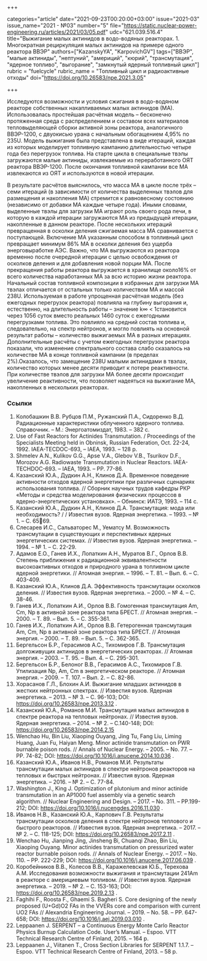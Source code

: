 +++

categories="article"
date="2021-09-23T00:20:00+03:00"
issue="2021-03"
issue_name="2021 - №03"
number="5"
file="https://static.nuclear-power-engineering.ru/articles/2021/03/05.pdf"
udc="621.039.516.4"
title="Выжигание малых актинидов в водо-водяных реакторах. 1. Многократная рециркуляция малых актинидов на примере одного реактора ВВЭР"
authors=["KazanskyYA", "KarpovichGV"]
tags=["ВВЭР", "малые актиниды", "нептуний", "америций", "кюрий", "трансмутация", "ядерное топливо", "выгорание", "замкнутый ядерный топливный цикл"]
rubric = "fuelcycle"
rubric_name = "Топливный цикл и радиоактивные отходы"
doi="https://doi.org/10.26583/npe.2021.3.05"

+++

Исследуются возможности и условия сжигания в водо-водяном реакторе собственных накапливаемых малых актинидов (МА). Использовалась простейшая расчётная модель – бесконечно протяженная среда с распределением и составом всех материалов тепловыделяющей сборки активной зоны реактора, аналогичного ВВЭР-1200, с двуокисью урана с начальным обогащением 4,95% по 235U. Модель выжигания была представлена в виде итераций, каждая из которых моделирует топливную кампанию длительностью четыре года без перегрузок топлива. На старте цикла в специальные твэлы загружаются малые актиниды, извлекаемые из переработанного ОЯТ реактора ВВЭР-1200. После окончания топливной кампании все МА извлекаются из ОЯТ и используются в новой итерации.

В результате расчётов выяснилось, что масса МА в цикле после трёх – семи итераций (в зависимости от количества выделенных твэлов для размещения и накопления МА) стремится к равновесному состоянию (независимо от добавки МА каждые четыре года). Иными словами, выделенные твэлы для загрузки МА играют роль своего рода печи, в которую в каждой итерации загружаются МА из предыдущей итерации, накопленные в данном реакторе. После нескольких итераций превращенная в осколки деления сжигаемая масса МА сравнивается с поступающей. Включение МА указанным способом в топливный цикл превращает минимум 86% МА в осколки деления без ущерба энерговыработке АЭС. Важно, что МА выгружаются из реактора временно после очередной итерации с целью освобождения от осколков деления и для добавления новой порции МА. После прекращения работы реактора выгружается в хранилище около16% от всего количества наработанных МА за всю историю жизни реактора. Начальный состав топливной композиции в избранных для загрузки МА твэлах отличается от остальных только количеством МА и массой 238U. Используемая в работе упрощенная расчётная модель (без ежегодных перегрузок реактора) повлияла на глубину выгорания и, естественно, на длительность работы – значение k∞ < 1становится через 1056 суток вместо реальных 1460 суток с ежегодными перегрузками топлива. Это повлияло на средний состав топлива и, следовательно, на спектр нейтронов, и могло повлиять на основной результат работы – количество выжигаемых МА в разных итерациях. Дополнительные расчёты с учетом ежегодных перегрузок реактора показали, что изменение спектрального состава слабо сказалось на количестве МА в конце топливной кампании (в пределах 2%).Оказалось, что замещение 238U малыми актинидами в твэлах, количество которых менее десяти приводит к потере реактивности. При количестве твэлов для загрузки МА более десяти происходит увеличение реактивности, что позволяет надеяться на выжигание МА, накопленных в нескольких реакторах.

### Ссылки

1. Колобашкин В.В. Рубцов П.М., Ружанский П.А., Сидоренко В.Д. Радиационные характеристики облученного ядерного топлива. Справочник. – М.: Энергоатомиздат, 1983. – 382 с.
2. Use of Fast Reactors for Actinides Transmutation. / Proceedings of the Specialists Meeting held in Obninsk, Russian Federation, Oct. 22-24, 1992. IAEA-TECDOC-693, – IAEA, 1993. – 128 p.
3. Shmelev A.N., Kulikov G.G., Apse V.A., Glebov V.B., Tsurikov D.F., Morozov A.G. Radiowaste Transmutation in Nuclear Reactors. IAEA-TECHDOC-693. – IAEA, 1993. – PP. 77-86.
4. Казанский Ю.А., Дудкин А.Н., Клинов Д.А. Временное поведение активности отходов ядерной энергетики при различных сценариях использования топлива. // Сборник научных трудов кафедры РКР «Методы и средства моделирования физических процессов в ядерно-энергетических установках». – Обнинск: ИАТЭ, 1993. – 114 с.
5. Казанский Ю.А., Дудкин А.Н., Клинов Д.А. Трансмутация: мода или необходимость? / / Известия вузов. Ядерная энергетика. – 1993. – № 1. – С. 6569.
6. Слесарев И.С., Сальваторес М., Уематсу М. Возможность трансмутации в существующих и перспективных ядерных энергетических системах. // Известия вузов. Ядерная энергетика. – 1994. – № 1. – С. 22-29.
7. Адамов Е.О., Ганев И.Х., Лопаткин А.Н., Муратов В.Г., Орлов В.В. Степень приближения к радиационной эквивалентности высокоактивных отходов и природного урана в топливном цикле ядерной энергетики. // Атомная энергия. – 1996. – Т. 81. – Вып. 6. – С. 403-409.
8. Казанский Ю.А., Клинов Д.А. Эффективность трансмутации осколков деления. // Известия вузов. Ядерная энергетика. – 2000. – № 4. – С. 38-46.
9. Ганев И.Х., Лопаткин А.И., Орлов В.В. Гомогенная трансмутация Am, Cm, Np в активной зоне реактора типа БРЕСТ. // Атомная энергия. – 2000. – Т. 89. – Вып. 5. – С. 355-361.
10. Ганев И.Х., Лопаткин А.И., Орлов В.В. Гетерогенная трансмутация Am, Cm, Np в активной зоне реактора типа БРЕСТ. // Атомная энергия. – 2000. – Т. 89. – Вып. 5. – С. 362-365.
11. Бергельсон Б.Р., Герасимов А.С., Тихомиров Г.В. Трансмутация долгоживущих актинидов в энергетических реакторах. // Атомная энергия. – 2003. – Т. 95. – Вып. 4. – С. 295-301.
12. Бергельсон Б.Р., Белоног В.В., Герасимов А.С., Тихомиров Г.В. Утилизация Np, Am, Cm в энергетическом реакторе. // Атомная энергия. – 2009. – Т. 107. – Вып. 2. – С. 82-86.
13. Хорасанов Г.Л., Блохин А.И. Выжигание младших актинидов в жестких нейтронных спектрах. // Известия вузов. Ядерная энергетика. – 2013. – № 3. – C. 96-103; DOI: https://doi.org/10.26583/npe.2013.3.12 .
14. Казанский Ю.А., Романов М.И. Трансмутация малых актинидов в спектре реактора на тепловых нейтронах. // Известия вузов. Ядерная энергетика. – 2014. – № 2. – С.140-148; DOI: https://doi.org/10.26583/npe.2014.2.15
15. Wenchao Hu, Bin Liu, Xiaoping Ouyang, Jing Tu, Fang Liu, Liming Huang, Juan Fu, Haiyan Meng. Minor actinide transmutation on PWR burnable poison rods. // Annals of Nuclear Energy. – 2005. – No. 77. – PP. 74-82; DOI: https://doi.org/10.1016/j.anucene.2014.10.036 .
16. Казанский Ю.А., Иванов Н.В., Романов М.И. Результаты трансмутации малых актинидов в спектре нейтронов реакторов на тепловых и быстрых нейтронах. // Известия вузов. Ядерная энергетика. – 2016. – № 2. – С. 77-84.
17. Washington J., King J. Optimization of plutonium and minor actinide transmutation in an AP1000 fuel assembly via a genetic search algorithm. // Nuclear Engineering and Design. – 2017. – No. 311. – PP.199-212; DOI: https://doi.org/10.1016/j.nucengdes.2016.11.030 .
18. Иванов Н.В., Казанский Ю.А., Карпович Г.В. Результаты трансмутации осколков деления в спектре нейтронов теплового и быстрого реакторов. // Известия вузов. Ядерная энергетика. – 2017. – № 2. – С. 118-125; DOI: https://doi.org/10.26583/npe.2017.2.11 .
19. Wenchao Hu, Jianping Jing, Jinsheng Bi, Chuanqi Zhao, Bin Liu, Xiaoping Ouyang. Minor actinides transmutation on pressurized water reactor burnable poison rods. // Annals of Nuclear Energy. – 2017. – No. 110. – PP. 222-229; DOI: https://doi.org/10.1016/j.anucene.2017.06.039 .
20. Коробейников В.В., Колесов В.В., Каражелевская Ю.Б., Терехова А.М. Исследования возможности выжигания и трансмутации 241Аm в реакторе с америциевым топливом. // Известия вузов. Ядерная энергетика. – 2019. – № 2. – С. 153-163; DOI: https://doi.org/10.26583/npe.2019.2.13 .
21. Faghihi F., Roosta F., Ghaemi S. Bagheri S. Core designing of the newly proposed (U+Gd)O2  FAs in the VVERs core and comparison with current UO2 FAs // Alexandria Engineering Journal. – 2019. – No. 58. – PP. 647-658; DOI: https://doi.org/10.1016/j.aej.2019.03.010 .
22. Leppaanen J. SERPENT – a Continuous Energy Monte Carlo Reactor Physics Burnup Calculation Code. User’s Manual. – Espoo. VTT Technical Research Centre of Finland, 2015. – 164 p.
23. Leppaanen J., Viitanen T., Cross Section Libraries for SERPENT 1.1.7. – Espoo. VTT Technical Research Centre of Finland, 2013. – 58 p.